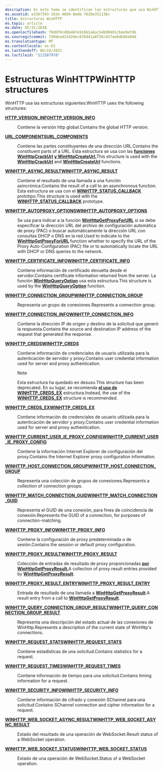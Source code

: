 ```yaml
---
description: En este tema se identifican las estructuras que usa WinHTTP.
ms.assetid: e1567393-162e-48d4-8e6b-7620e351136c
title: Estructuras WinHTTP
ms.topic: article
ms.date: 05/31/2018
ms.openlocfilehash: f9d6f0cdbb467e916b1a6ac54b90491cbee9efdb
ms.sourcegitcommit: 749dea42142dec076d41a8f26cb57ae8db46e848
ms.translationtype: MT
ms.contentlocale: es-ES
ms.lasthandoff: 06/24/2021
ms.locfileid: "112587978"
---
```

# <a name="winhttp-structures"></a><span data-ttu-id="5c7fe-103">Estructuras WinHTTP</span><span class="sxs-lookup"><span data-stu-id="5c7fe-103">WinHTTP structures</span></span>

<span data-ttu-id="5c7fe-104">WinHTTP usa las estructuras siguientes:</span><span class="sxs-lookup"><span data-stu-id="5c7fe-104">WinHTTP uses the following structures:</span></span>

<dl> <dt>

[<span data-ttu-id="5c7fe-105">**HTTP_VERSION_INFO**</span><span class="sxs-lookup"><span data-stu-id="5c7fe-105">**HTTP_VERSION_INFO**</span></span>](/windows/win32/api/winhttp/ns-winhttp-http_version_info)
</dt> <dd>

<span data-ttu-id="5c7fe-106">Contiene la versión http global.</span><span class="sxs-lookup"><span data-stu-id="5c7fe-106">Contains the global HTTP version.</span></span>

</dd> <dt>

[<span data-ttu-id="5c7fe-107">**URL_COMPONENTS**</span><span class="sxs-lookup"><span data-stu-id="5c7fe-107">**URL_COMPONENTS**</span></span>](/windows/win32/api/winhttp/ns-winhttp-url_components)
</dt> <dd>

<span data-ttu-id="5c7fe-108">Contiene las partes constituyentes de una dirección URL.</span><span class="sxs-lookup"><span data-stu-id="5c7fe-108">Contains the constituent parts of a URL.</span></span> <span data-ttu-id="5c7fe-109">Esta estructura se usa con las [**funciones WinHttpCrackUrl**](/windows/desktop/api/Winhttp/nf-winhttp-winhttpcrackurl) [**y WinHttpCreateUrl.**](/windows/desktop/api/Winhttp/nf-winhttp-winhttpcreateurl)</span><span class="sxs-lookup"><span data-stu-id="5c7fe-109">This structure is used with the [**WinHttpCrackUrl**](/windows/desktop/api/Winhttp/nf-winhttp-winhttpcrackurl) and [**WinHttpCreateUrl**](/windows/desktop/api/Winhttp/nf-winhttp-winhttpcreateurl) functions.</span></span>

</dd> <dt>

[<span data-ttu-id="5c7fe-110">**WINHTTP_ASYNC_RESULT**</span><span class="sxs-lookup"><span data-stu-id="5c7fe-110">**WINHTTP_ASYNC_RESULT**</span></span>](/windows/win32/api/winhttp/ns-winhttp-winhttp_async_result)
</dt> <dd>

<span data-ttu-id="5c7fe-111">Contiene el resultado de una llamada a una función asincrónica.</span><span class="sxs-lookup"><span data-stu-id="5c7fe-111">Contains the result of a call to an asynchronous function.</span></span> <span data-ttu-id="5c7fe-112">Esta estructura se usa con el [**WINHTTP_STATUS_CALLBACK**](/windows/win32/api/winhttp/nc-winhttp-winhttp_status_callback) prototipo.</span><span class="sxs-lookup"><span data-stu-id="5c7fe-112">This structure is used with the [**WINHTTP_STATUS_CALLBACK**](/windows/win32/api/winhttp/nc-winhttp-winhttp_status_callback) prototype.</span></span>

</dd> <dt>

[<span data-ttu-id="5c7fe-113">**WINHTTP_AUTOPROXY_OPTIONS**</span><span class="sxs-lookup"><span data-stu-id="5c7fe-113">**WINHTTP_AUTOPROXY_OPTIONS**</span></span>](/windows/win32/api/winhttp/ns-winhttp-winhttp_autoproxy_options)
</dt> <dd>

<span data-ttu-id="5c7fe-114">Se usa para indicar a la función [**WinHttpGetProxyForURL**](/windows/desktop/api/Winhttp/nf-winhttp-winhttpgetproxyforurl) si se debe especificar la dirección URL del archivo de configuración automática de proxy (PAC) o buscar automáticamente la dirección URL con consultas DHCP o DNS en la red.</span><span class="sxs-lookup"><span data-stu-id="5c7fe-114">Used to indicate to the [**WinHttpGetProxyForURL**](/windows/desktop/api/Winhttp/nf-winhttp-winhttpgetproxyforurl) function whether to specify the URL of the Proxy Auto-Configuration (PAC) file or to automatically locate the URL with DHCP or DNS queries to the network.</span></span>

</dd> <dt>

[<span data-ttu-id="5c7fe-115">**WINHTTP_CERTIFICATE_INFO**</span><span class="sxs-lookup"><span data-stu-id="5c7fe-115">**WINHTTP_CERTIFICATE_INFO**</span></span>](/windows/win32/api/winhttp/ns-winhttp-winhttp_certificate_info)
</dt> <dd>

<span data-ttu-id="5c7fe-116">Contiene información de certificado devuelta desde el servidor.</span><span class="sxs-lookup"><span data-stu-id="5c7fe-116">Contains certificate information returned from the server.</span></span> <span data-ttu-id="5c7fe-117">La función [**WinHttpQueryOption**](/windows/desktop/api/Winhttp/nf-winhttp-winhttpqueryoption) usa esta estructura.</span><span class="sxs-lookup"><span data-stu-id="5c7fe-117">This structure is used by the [**WinHttpQueryOption**](/windows/desktop/api/Winhttp/nf-winhttp-winhttpqueryoption) function.</span></span>

</dd> <dt>

[<span data-ttu-id="5c7fe-118">**WINHTTP_CONNECTION_GROUP**</span><span class="sxs-lookup"><span data-stu-id="5c7fe-118">**WINHTTP_CONNECTION_GROUP**</span></span>](/windows/win32/api/Winhttp/ns-winhttp-winhttp_connection_group)
</dt> <dd>

<span data-ttu-id="5c7fe-119">Representa un grupo de conexiones.</span><span class="sxs-lookup"><span data-stu-id="5c7fe-119">Represents a connection group.</span></span>

</dd> <dt>

[<span data-ttu-id="5c7fe-120">**WINHTTP_CONNECTION_INFO**</span><span class="sxs-lookup"><span data-stu-id="5c7fe-120">**WINHTTP_CONNECTION_INFO**</span></span>](/windows/desktop/api/Winhttp/ns-winhttp-winhttp_connection_info)
</dt> <dd>

<span data-ttu-id="5c7fe-121">Contiene la dirección IP de origen y destino de la solicitud que generó la respuesta.</span><span class="sxs-lookup"><span data-stu-id="5c7fe-121">Contains the source and destination IP address of the request that generated the response.</span></span>

</dd> <dt>

[<span data-ttu-id="5c7fe-122">**WINHTTP_CREDS**</span><span class="sxs-lookup"><span data-stu-id="5c7fe-122">**WINHTTP_CREDS**</span></span>](/windows/win32/api/winhttp/ns-winhttp-winhttp_creds)
</dt> <dd>

<span data-ttu-id="5c7fe-123">Contiene información de credenciales de usuario utilizada para la autenticación de servidor y proxy.</span><span class="sxs-lookup"><span data-stu-id="5c7fe-123">Contains user credential information used for server and proxy authentication.</span></span>

> [!Note]
> <span data-ttu-id="5c7fe-124">Esta estructura ha quedado en desuso.</span><span class="sxs-lookup"><span data-stu-id="5c7fe-124">This structure has been deprecated.</span></span> <span data-ttu-id="5c7fe-125">En su lugar, se recomienda [**el uso de WINHTTP_CREDS_EX**](/windows/win32/api/winhttp/ns-winhttp-winhttp_creds_ex) estructura.</span><span class="sxs-lookup"><span data-stu-id="5c7fe-125">Instead, the use of the [**WINHTTP_CREDS_EX**](/windows/win32/api/winhttp/ns-winhttp-winhttp_creds_ex) structure is recommended.</span></span>

</dd> <dt>

[<span data-ttu-id="5c7fe-126">**WINHTTP_CREDS_EX**</span><span class="sxs-lookup"><span data-stu-id="5c7fe-126">**WINHTTP_CREDS_EX**</span></span>](/windows/win32/api/winhttp/ns-winhttp-winhttp_creds_ex)
</dt> <dd>

<span data-ttu-id="5c7fe-127">Contiene información de credenciales de usuario utilizada para la autenticación de servidor y proxy.</span><span class="sxs-lookup"><span data-stu-id="5c7fe-127">Contains user credential information used for server and proxy authentication.</span></span>

</dd> <dt>

[<span data-ttu-id="5c7fe-128">**WINHTTP_CURRENT_USER_IE_PROXY_CONFIG**</span><span class="sxs-lookup"><span data-stu-id="5c7fe-128">**WINHTTP_CURRENT_USER_IE_PROXY_CONFIG**</span></span>](/windows/win32/api/winhttp/ns-winhttp-winhttp_current_user_ie_proxy_config)
</dt> <dd>

<span data-ttu-id="5c7fe-129">Contiene la información Internet Explorer de configuración del proxy.</span><span class="sxs-lookup"><span data-stu-id="5c7fe-129">Contains the Internet Explorer proxy configuration information.</span></span>

</dd> <dt>

[<span data-ttu-id="5c7fe-130">**WINHTTP_HOST_CONNECTION_GROUP**</span><span class="sxs-lookup"><span data-stu-id="5c7fe-130">**WINHTTP_HOST_CONNECTION_GROUP**</span></span>](/windows/win32/api/Winhttp/ns-winhttp-winhttp_host_connection_group)
</dt> <dd>

<span data-ttu-id="5c7fe-131">Representa una colección de grupos de conexiones.</span><span class="sxs-lookup"><span data-stu-id="5c7fe-131">Represents a collection of connection groups.</span></span>

</dd> <dt>

[<span data-ttu-id="5c7fe-132">**WINHTTP_MATCH_CONNECTION_GUID**</span><span class="sxs-lookup"><span data-stu-id="5c7fe-132">**WINHTTP_MATCH_CONNECTION_GUID**</span></span>](/windows/win32/api/Winhttp/ns-winhttp-winhttp_match_connection_group)
</dt> <dd>

<span data-ttu-id="5c7fe-133">Representa el GUID de una conexión, para fines de coincidencia de conexión.</span><span class="sxs-lookup"><span data-stu-id="5c7fe-133">Represents the GUID of a connection, for purposes of connection-matching.</span></span>

</dd> <dt>

[<span data-ttu-id="5c7fe-134">**WINHTTP_PROXY_INFO**</span><span class="sxs-lookup"><span data-stu-id="5c7fe-134">**WINHTTP_PROXY_INFO**</span></span>](/windows/win32/api/winhttp/ns-winhttp-winhttp_proxy_info)
</dt> <dd>

<span data-ttu-id="5c7fe-135">Contiene la configuración de proxy predeterminada o de sesión.</span><span class="sxs-lookup"><span data-stu-id="5c7fe-135">Contains the session or default proxy configuration.</span></span>

</dd> <dt>

[<span data-ttu-id="5c7fe-136">**WINHTTP_PROXY_RESULT**</span><span class="sxs-lookup"><span data-stu-id="5c7fe-136">**WINHTTP_PROXY_RESULT**</span></span>](/windows/desktop/api/winhttp/ns-winhttp-winhttp_proxy_result)
</dt> <dd>

<span data-ttu-id="5c7fe-137">Colección de entradas de resultado de proxy proporcionadas [**por WinHttpGetProxyResult.**](/windows/desktop/api/Winhttp/nf-winhttp-winhttpgetproxyresult)</span><span class="sxs-lookup"><span data-stu-id="5c7fe-137">A collection of proxy result entries provided by [**WinHttpGetProxyResult**](/windows/desktop/api/Winhttp/nf-winhttp-winhttpgetproxyresult).</span></span>

</dd> <dt>

[<span data-ttu-id="5c7fe-138">**WINHTTP_PROXY_RESULT_ENTRY**</span><span class="sxs-lookup"><span data-stu-id="5c7fe-138">**WINHTTP_PROXY_RESULT_ENTRY**</span></span>](/windows/desktop/api/winhttp/ns-winhttp-winhttp_proxy_result_entry)
</dt> <dd>

<span data-ttu-id="5c7fe-139">Entrada de resultado de una llamada a [**WinHttpGetProxyResult**](/windows/desktop/api/Winhttp/nf-winhttp-winhttpgetproxyresult).</span><span class="sxs-lookup"><span data-stu-id="5c7fe-139">A result entry from a call to [**WinHttpGetProxyResult**](/windows/desktop/api/Winhttp/nf-winhttp-winhttpgetproxyresult).</span></span>

</dd> <dt>

[<span data-ttu-id="5c7fe-140">**WINHTTP_QUERY_CONNECTION_GROUP_RESULT**</span><span class="sxs-lookup"><span data-stu-id="5c7fe-140">**WINHTTP_QUERY_CONNECTION_GROUP_RESULT**</span></span>](/windows/win32/api/Winhttp/ns-winhttp-winhttp_query_connection_group_result)
</dt> <dd>

<span data-ttu-id="5c7fe-141">Representa una descripción del estado actual de las conexiones de WinHttp.</span><span class="sxs-lookup"><span data-stu-id="5c7fe-141">Represents a description of the current state of WinHttp's connections.</span></span>

</dd> <dt>

[<span data-ttu-id="5c7fe-142">**WINHTTP_REQUEST_STATS**</span><span class="sxs-lookup"><span data-stu-id="5c7fe-142">**WINHTTP_REQUEST_STATS**</span></span>](/windows/desktop/api/winhttp/ns-winhttp-winhttp_request_stats)
</dt> <dd>

<span data-ttu-id="5c7fe-143">Contiene estadísticas de una solicitud.</span><span class="sxs-lookup"><span data-stu-id="5c7fe-143">Contains statistics for a request.</span></span>

</dd> <dt>

[<span data-ttu-id="5c7fe-144">**WINHTTP_REQUEST_TIMES**</span><span class="sxs-lookup"><span data-stu-id="5c7fe-144">**WINHTTP_REQUEST_TIMES**</span></span>](/windows/desktop/api/winhttp/ns-winhttp-winhttp_request_times)
</dt> <dd>

<span data-ttu-id="5c7fe-145">Contiene información de tiempo para una solicitud.</span><span class="sxs-lookup"><span data-stu-id="5c7fe-145">Contains timing information for a request.</span></span>

</dd> <dt>

[<span data-ttu-id="5c7fe-146">**WINHTTP_SECURITY_INFO**</span><span class="sxs-lookup"><span data-stu-id="5c7fe-146">**WINHTTP_SECURITY_INFO**</span></span>](/windows/desktop/api/winhttp/ns-winhttp-winhttp_security_info)
</dt> <dd>

<span data-ttu-id="5c7fe-147">Contiene información de cifrado y conexión SChannel para una solicitud.</span><span class="sxs-lookup"><span data-stu-id="5c7fe-147">Contains SChannel connection and cipher information for a request.</span></span>

</dd> <dt>

[<span data-ttu-id="5c7fe-148">**WINHTTP_WEB_SOCKET_ASYNC_RESULT**</span><span class="sxs-lookup"><span data-stu-id="5c7fe-148">**WINHTTP_WEB_SOCKET_ASYNC_RESULT**</span></span>](/windows/desktop/api/winhttp/ns-winhttp-winhttp_web_socket_async_result)
</dt> <dd>

<span data-ttu-id="5c7fe-149">Estado del resultado de una operación de WebSocket.</span><span class="sxs-lookup"><span data-stu-id="5c7fe-149">Result status of a WebSocket operation.</span></span>

</dd> <dt>

[<span data-ttu-id="5c7fe-150">**WINHTTP_WEB_SOCKET_STATUS**</span><span class="sxs-lookup"><span data-stu-id="5c7fe-150">**WINHTTP_WEB_SOCKET_STATUS**</span></span>](/windows/desktop/api/winhttp/ns-winhttp-winhttp_web_socket_status)
</dt> <dd>

<span data-ttu-id="5c7fe-151">Estado de una operación de WebSocket.</span><span class="sxs-lookup"><span data-stu-id="5c7fe-151">Status of a WebSocket operation.</span></span>

</dd> </dl>
